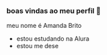 ###  boas vindas ao meu perfil 💙

meu nome é Amanda Brito

- estou estudando na Alura
- estou me dese
